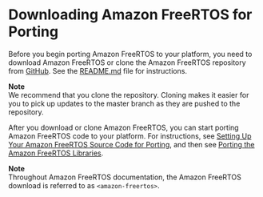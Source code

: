 # Downloading Amazon FreeRTOS for Porting<a name="porting-download"></a>

Before you begin porting Amazon FreeRTOS to your platform, you need to download Amazon FreeRTOS or clone the Amazon FreeRTOS repository from [GitHub](https://github.com/aws/amazon-freertos)\. See the [README\.md](https://github.com/aws/amazon-freertos/blob/master/README.md) file for instructions\.

**Note**  
We recommend that you clone the repository\. Cloning makes it easier for you to pick up updates to the master branch as they are pushed to the repository\.

After you download or clone Amazon FreeRTOS, you can start porting Amazon FreeRTOS code to your platform\. For instructions, see [Setting Up Your Amazon FreeRTOS Source Code for Porting](porting-set-up-project.md), and then see [Porting the Amazon FreeRTOS Libraries](afr-porting.md)\.

**Note**  
Throughout Amazon FreeRTOS documentation, the Amazon FreeRTOS download is referred to as `<amazon-freertos>`\.
